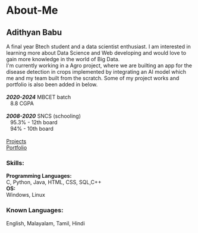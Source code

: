 # About-Me
## Adithyan Babu<br>
A final year Btech student and a data scientist enthusiast.  I am interested in learning more about Data Science and Web developing and would love to gain more knowledge in the world of Big Data.
<br>
I'm currently working in a Agro project, where we are builting an app for the disease detection in crops implemented by integrating an AI model which me and my team built from the scratch.
Some of my project works and portfolio is also been added in below.
<br><br>
***2020-2024*** MBCET batch<br>
&ensp; 8.8 CGPA
<br><br>
***2008-2020*** SNCS (schooling)<br>
&ensp; 95.3% - 12th board<br>
&ensp; 94% - 10th board
<br><br>
[Projects](https://github.com/AdithyanBabu)<br>
[Portfolio](https://adithyanbabu.github.io/AdithyanBabu/)
### Skills:
**Programming Languages:** <br>
C, Python, Java, HTML, CSS, SQL,C++<br>
**OS:**<br>
Windows, Linux
### Known Languages:<br>
English, Malayalam, Tamil, Hindi
